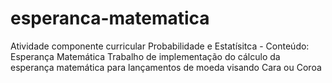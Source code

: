 # esperanca-matematica
Atividade componente curricular Probabilidade e Estatísitca - Conteúdo: Esperança Matemática
Trabalho de implementação do cálculo da esperança matemática para lançamentos de moeda visando Cara ou Coroa
